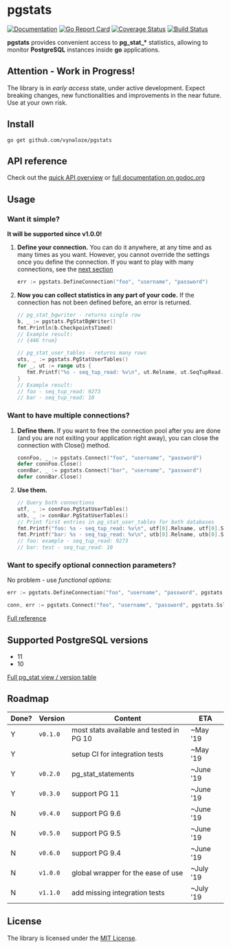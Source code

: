 # pgstats
[![Documentation](https://godoc.org/github.com/vynaloze/pgstats?status.svg)](https://godoc.org/github.com/vynaloze/pgstats)
[![Go Report Card](https://goreportcard.com/badge/github.com/vynaloze/pgstats)](https://goreportcard.com/report/github.com/vynaloze/pgstats)
[![Coverage Status](https://coveralls.io/repos/github/vynaloze/pgstats/badge.svg?branch=master)](https://coveralls.io/github/vynaloze/pgstats?branch=master)
[![Build Status](https://travis-ci.com/vynaloze/pgstats.svg?branch=master)](https://travis-ci.com/vynaloze/pgstats)

**pgstats** provides convenient access to **pg_stat_&ast;** statistics, allowing to monitor **PostgreSQL** instances inside **go** applications.

## Attention - Work in Progress!
The library is in _early access_ state, under active development. 
Expect breaking changes, new functionalities and improvements in the near future. 
Use at your own risk.

## Install
`go get github.com/vynaloze/pgstats`

## API reference
Check out the [quick API overview](https://github.com/vynaloze/pgstats/wiki/API-methods) or [full documentation on godoc.org](https://godoc.org/github.com/vynaloze/pgstats)

## Usage
### Want it simple?
**It will be supported since v1.0.0!**

1. **Define your connection.** You can do it anywhere, at any time and as many times as you want.
However, you cannot override the settings once you define the connection. If you want to play with many connections, 
see the [next section](#want-to-have-multiple-connections)

    ```go
    err := pgstats.DefineConnection("foo", "username", "password")
    ```
    
2. **Now you can collect statistics in any part of your code.** 
If the connection has not been defined before, an error is returned.

    ```go
    // pg_stat_bgwriter - returns single row
    b, _ := pgstats.PgStatBgWriter()
    fmt.Println(b.CheckpointsTimed)
    // Example result:
    // {446 true}
    
    // pg_stat_user_tables - returns many rows
    uts, _ := pgstats.PgStatUserTables()
    for _, ut := range uts {
       fmt.Printf("%s - seq_tup_read: %v\n", ut.Relname, ut.SeqTupRead.Int64)
    }
    // Example result:
    // foo - seq_tup_read: 9273
    // bar - seq_tup_read: 10
    ```
    
    
### Want to have multiple connections?
1. **Define them.** If you want to free the connection pool after you are done 
(and you are not exiting your application right away), 
you can close the connection with Close() method.

    ```go
    connFoo, _ := pgstats.Connect("foo", "username", "password")
    defer connFoo.Close()
    connBar, _ := pgstats.Connect("bar", "username", "password")
    defer connBar.Close()
    ```
    
2. **Use them.**

    ```go
    // Query both connections
    utf, _ := connFoo.PgStatUserTables()
    utb, _ := connBar.PgStatUserTables()
    // Print first entries in pg_stat_user_tables for both databases
    fmt.Printf("foo: %s - seq_tup_read: %v\n", utf[0].Relname, utf[0].SeqTupRead)
    fmt.Printf("bar: %s - seq_tup_read: %v\n", utb[0].Relname, utb[0].SeqTupRead)
    // foo: example - seq_tup_read: 9273
    // bar: test - seq_tup_read: 10
    ```

### Want to specify optional connection parameters?
No problem - use _functional options:_
```go
err := pgstats.DefineConnection("foo", "username", "password", pgstats.Host("10.0.1.3"), pgstats.Port(6432))
```
```go
conn, err := pgstats.Connect("foo", "username", "password", pgstats.SslMode("disable"))
```
[Full reference](https://github.com/vynaloze/pgstats/wiki/Connection-parameters)
## Supported PostgreSQL versions
- 11
- 10

[Full pg_stat view / version table](https://github.com/vynaloze/pgstats/wiki/Supported-stats-vs-PG-version)

## Roadmap
Done? | Version | Content | ETA
--- | --- | --- | ---
Y | `v0.1.0` | most stats available and tested in PG 10 | ~May '19
Y | | setup CI for integration tests | ~May '19
Y | `v0.2.0` | pg_stat_statements | ~June '19
Y | `v0.3.0` | support PG 11 | ~June '19
N | `v0.4.0` | support PG 9.6 | ~June '19
N | `v0.5.0` | support PG 9.5 | ~June '19
N | `v0.6.0` | support PG 9.4 | ~June '19
N | `v1.0.0` | global wrapper for the ease of use | ~July '19
N | `v1.1.0` | add missing integration tests | ~July '19

## License
The library is licensed under the [MIT License](LICENSE).